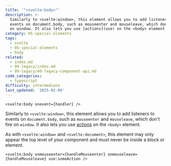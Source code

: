 ```yaml
---
title: '"<svelte:body>"'
description: >-
  Similarly to <svelte:window>, this element allows you to add listeners to
  events on document.body, such as mouseenter and mouseleave, which don't fire
  on window. It also lets you use [actions](use) on the <body> element.
category: 05-special-elements
tags:
  - svelte
  - 05-special-elements
  - body
related:
  - index.md
  - 99-legacy/index.md
  - 99-legacy/40-legacy-component-api.md
code_categories:
  - typescript
difficulty: intermediate
last_updated: '2025-02-09'
---
```


```svelte
<svelte:body onevent={handler} />
```

Similarly to `<svelte:window>`, this element allows you to add listeners to events on `document.body`, such as `mouseenter` and `mouseleave`, which don't fire on `window`. It also lets you use [actions](use) on the `<body>` element.

As with `<svelte:window>` and `<svelte:document>`, this element may only appear the top level of your component and must never be inside a block or element.

```svelte
<svelte:body onmouseenter={handleMouseenter} onmouseleave={handleMouseleave} use:someAction />
```
